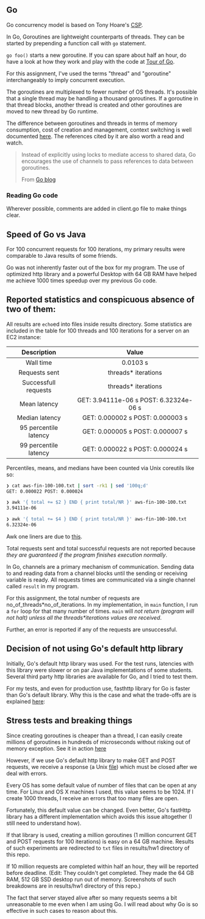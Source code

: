 ## Go
Go concurrency model is based on Tony Hoare's [CSP](https://en.wikipedia.org/wiki/Communicating_sequential_processes).

In Go, Goroutines are lightweight counterparts of threads. They can be started by prepending a function call with `go` statement.

`go foo()` starts a new goroutine. If you can spare about half an hour, do have
a look at how they work and play with the code at [Tour of Go](https://tour.golang.org/concurrency/1).

For this assignment, I've used the terms "thread" and "goroutine" interchangeably to imply concurrent execution.

The goroutines are multiplexed to fewer number of OS threads. It's possible that a single thread may be handling a thousand goroutines. If a goroutine in that thread blocks, another thread is created and other goroutines are moved to new thread by Go runtime.

The difference between goroutines and threads in terms of memory consumption, cost of creation and management, context switching is well documented [here](http://blog.nindalf.com/how-goroutines-work/). The references cited by it are also worth a read and watch.

> Instead of explicitly using locks to mediate access to shared data, Go encourages the use of channels to pass references to data between goroutines. 
> 
> From [Go blog](https://blog.golang.org/share-memory-by-communicating)

### Reading Go code
Wherever possible, comments are added in client.go file to make things clear.

## Speed of Go vs Java
For 100 concurrent requests for 100 iterations, my primary results were comparable
to Java results of some friends.

Go was not inherently faster out of the box for my program. The use
of optimized http library and a powerful Desktop with 64 GB RAM have helped me
achieve 1000 times speedup over my previous Go code.

## Reported statistics and conspicuous absence of two of them:
All results are `echo`ed into files inside results directory.
Some statistics are included in the table for 100 threads and 100 iterations
for a server on an EC2 instance:

| Description           | Value                                  |
| :-------------:       | :-------------:                        |
| Wall time             | 0.0103 s                               |
| Requests sent         | threads\* iterations                   |
| Successfull requests  | threads\* iterations                   |
| Mean latency          | GET: 3.94111e-06 s POST: 6.32324e-06 s |
| Median latency        | GET: 0.000002 s POST: 0.000003 s       |
| 95 percentile latency | GET: 0.000005 s POST: 0.000007 s       |
| 99 percentile latency | GET: 0.000022 s POST: 0.000024  s      |

Percentiles, means, and medians have been counted via Unix coreutils like so:
```bash
❯ cat aws-fin-100-100.txt | sort -rk1 | sed '100q;d'
GET: 0.000022 POST: 0.000024

❯ awk '{ total += $2 } END { print total/NR }' aws-fin-100-100.txt
3.94111e-06

❯ awk '{ total += $4 } END { print total/NR }' aws-fin-100-100.txt
6.32324e-06
```
Awk one liners are due to [this](https://stackoverflow.com/questions/3122442/how-do-i-calculate-the-mean-of-a-column).

Total requests sent and total successful requests are not reported because _they are guaranteed if the program finishes execution normally_.

In Go, channels are a primary mechanism of communication. Sending data to and reading data from a channel blocks until the sending or receiving variable is ready. All requests times are communicated via a single channel called `result` in my program.

For this assignment, the total number of requests are no_of_threads\*no_of_iterations. In my implementation, in `main` function, I run a `for` loop for that many number of times. `main` will _not return (program will not halt) unless all the threads\*iterations values are received_.

Further, an error is reported if any of the requests are unsuccessful.

## Decision of not using Go's default http library
Initially, Go's default http library was used. For the test runs, latencies
with this library were slower or on par Java implementations of some students.
Several third party http libraries are available for Go, and I tried to test them.

For my tests, and even for production use, fasthttp library for Go is faster than Go's default library. Why this is the case and what the trade-offs are is explained [here](https://stackoverflow.com/questions/41627931/in-golang-packages-why-is-fasthttp-faster-than-net-http):

## Stress tests and breaking things
Since creating goroutines is cheaper than a thread, I can easily create millions of goroutines in hundreds of microseconds without risking out of memory exception.
See it in action [here](https://play.golang.org/p/sLRTI6p3ie)

However, if we use Go's default http library to make GET and POST requests, we receive a response (a Unix [file](https://en.wikipedia.org/wiki/Everything_is_a_file)) which must be closed after we deal with errors.

Every OS has some default value of number of files that can be open at any time. For Linux and OS X machines I used, this value seems to be 1024. If I create 1000 threads, I receive an errors that too many files are open.

Fortunately, this default value can be changed. Even better, Go's fastHttp library has a different implementation which avoids this issue altogether (I still need to understand how).

If that library is used, creating a million goroutines (1 million concurrent GET and POST requests for 100 iterations) is easy on a 64 GB machine. Results of such
experiments are redirected to `txt` files in results/hw1 directory of this repo.

If 10 million requests are completed within half an hour, they will be reported before
deadline. (Edit: They couldn't get completed. They made the 64 GB RAM, 512 GB SSD desktop run out of memory. Screenshots of such breakdowns are in results/hw1 directory of this repo.)

The fact that server stayed alive after so many requests seems a bit unreasonable to me even when I am using Go. I will read about why Go is so effective in such cases to reason about this.

